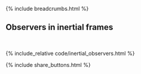 {% include breadcrumbs.html %}

## Observers in inertial frames
<div class="header_line"><br/></div>

{% include_relative code/inertial_observers.html %}

<p style="clear: both;"></p>

{% include share_buttons.html %}


